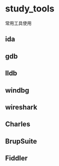# study_tools
常用工具使用
## ida
## gdb
## lldb
## windbg
## wireshark
## Charles 
## BrupSuite 
## Fiddler

